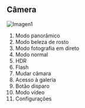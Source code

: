 ## Câmera

![Imagen1](http://static.energysistem.com/images/manuals/39976/54dca2814a78b.jpg)

1. Modo panorâmico
2. Modo beleza de rosto
3. Modo fotografia em direto
2. Modo normal
3. HDR
4. Flash
5. Mudar câmara
6. Acesso à galeria
7. Botão disparo
8. Modo vídeo
9. Configurações

